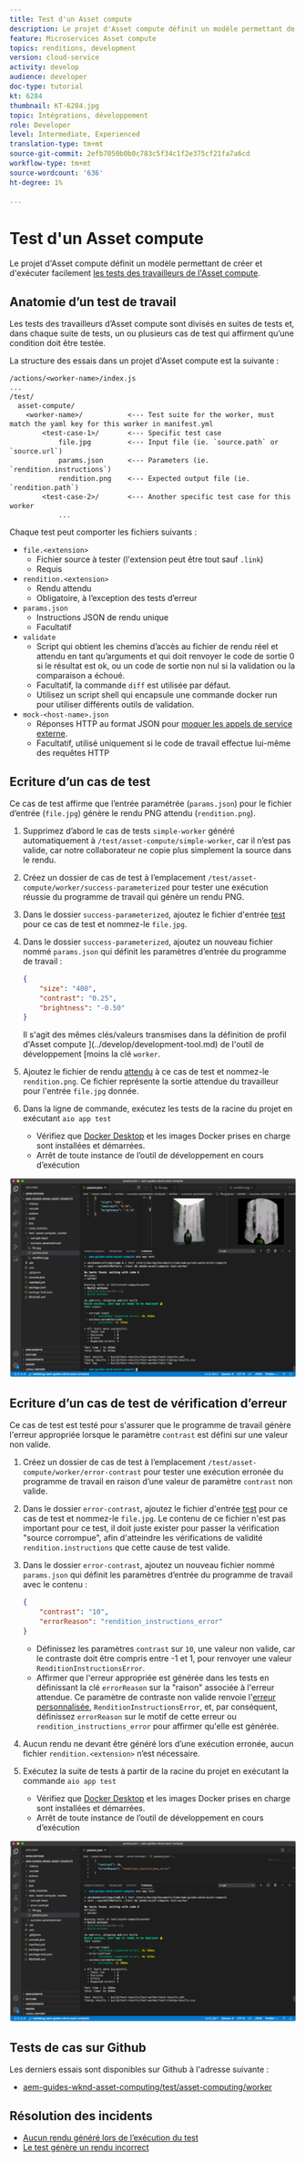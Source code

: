 ```yaml
---
title: Test d'un Asset compute
description: Le projet d'Asset compute définit un modèle permettant de créer et d'exécuter facilement des tests sur les travailleurs de l'Asset compute.
feature: Microservices Asset compute
topics: renditions, development
version: cloud-service
activity: develop
audience: developer
doc-type: tutorial
kt: 6284
thumbnail: KT-6284.jpg
topic: Intégrations, développement
role: Developer
level: Intermediate, Experienced
translation-type: tm+mt
source-git-commit: 2efb7050b0b0c783c5f34c1f2e375cf21fa7a6cd
workflow-type: tm+mt
source-wordcount: '636'
ht-degree: 1%

---
```



# Test d&#39;un Asset compute

Le projet d&#39;Asset compute définit un modèle permettant de créer et d&#39;exécuter facilement [les tests des travailleurs de l&#39;Asset compute](https://docs.adobe.com/content/help/en/asset-compute/using/extend/test-custom-application.html).

## Anatomie d’un test de travail

Les tests des travailleurs d’Asset compute sont divisés en suites de tests et, dans chaque suite de tests, un ou plusieurs cas de test qui affirment qu’une condition doit être testée.

La structure des essais dans un projet d&#39;Asset compute est la suivante :

```
/actions/<worker-name>/index.js
...
/test/
  asset-compute/
    <worker-name>/           <--- Test suite for the worker, must match the yaml key for this worker in manifest.yml
        <test-case-1>/       <--- Specific test case 
            file.jpg         <--- Input file (ie. `source.path` or `source.url`)
            params.json      <--- Parameters (ie. `rendition.instructions`)
            rendition.png    <--- Expected output file (ie. `rendition.path`)
        <test-case-2>/       <--- Another specific test case for this worker
            ...
```

Chaque test peut comporter les fichiers suivants :

+ `file.<extension>`
   + Fichier source à tester (l&#39;extension peut être tout sauf `.link`)
   + Requis
+ `rendition.<extension>`
   + Rendu attendu
   + Obligatoire, à l’exception des tests d’erreur
+ `params.json`
   + Instructions JSON de rendu unique
   + Facultatif
+ `validate`
   + Script qui obtient les chemins d’accès au fichier de rendu réel et attendu en tant qu’arguments et qui doit renvoyer le code de sortie 0 si le résultat est ok, ou un code de sortie non nul si la validation ou la comparaison a échoué.
   + Facultatif, la commande `diff` est utilisée par défaut.
   + Utilisez un script shell qui encapsule une commande docker run pour utiliser différents outils de validation.
+ `mock-<host-name>.json`
   + Réponses HTTP au format JSON pour [moquer les appels de service externe](https://www.mock-server.com/mock_server/creating_expectations.html).
   + Facultatif, utilisé uniquement si le code de travail effectue lui-même des requêtes HTTP

## Ecriture d’un cas de test

Ce cas de test affirme que l’entrée paramétrée (`params.json`) pour le fichier d’entrée (`file.jpg`) génère le rendu PNG attendu (`rendition.png`).

1. Supprimez d’abord le cas de tests `simple-worker` généré automatiquement à `/test/asset-compute/simple-worker`, car il n’est pas valide, car notre collaborateur ne copie plus simplement la source dans le rendu.
1. Créez un dossier de cas de test à l’emplacement `/test/asset-compute/worker/success-parameterized` pour tester une exécution réussie du programme de travail qui génère un rendu PNG.
1. Dans le dossier `success-parameterized`, ajoutez le fichier d&#39;entrée [test](./assets/test/success-parameterized/file.jpg) pour ce cas de test et nommez-le `file.jpg`.
1. Dans le dossier `success-parameterized`, ajoutez un nouveau fichier nommé `params.json` qui définit les paramètres d’entrée du programme de travail :

   ```json
   { 
       "size": "400",
       "contrast": "0.25",
       "brightness": "-0.50"
   }
   ```

   Il s&#39;agit des mêmes clés/valeurs transmises dans la définition de profil d&#39;Asset compute ](../develop/development-tool.md) de l&#39;outil de développement [moins la clé `worker`.

1. Ajoutez le fichier de rendu [attendu](./assets/test/success-parameterized/rendition.png) à ce cas de test et nommez-le `rendition.png`. Ce fichier représente la sortie attendue du travailleur pour l&#39;entrée `file.jpg` donnée.
1. Dans la ligne de commande, exécutez les tests de la racine du projet en exécutant `aio app test`
   + Vérifiez que [Docker Desktop](../set-up/development-environment.md#docker) et les images Docker prises en charge sont installées et démarrées.
   + Arrêt de toute instance de l’outil de développement en cours d’exécution

![Test - Réussite  ](./assets/test/success-parameterized/result.png)

## Ecriture d’un cas de test de vérification d’erreur

Ce cas de test est testé pour s&#39;assurer que le programme de travail génère l&#39;erreur appropriée lorsque le paramètre `contrast` est défini sur une valeur non valide.

1. Créez un dossier de cas de test à l’emplacement `/test/asset-compute/worker/error-contrast` pour tester une exécution erronée du programme de travail en raison d’une valeur de paramètre `contrast` non valide.
1. Dans le dossier `error-contrast`, ajoutez le fichier d&#39;entrée [test](./assets/test/error-contrast/file.jpg) pour ce cas de test et nommez-le `file.jpg`. Le contenu de ce fichier n&#39;est pas important pour ce test, il doit juste exister pour passer la vérification &quot;source corrompue&quot;, afin d&#39;atteindre les vérifications de validité `rendition.instructions` que cette cause de test valide.
1. Dans le dossier `error-contrast`, ajoutez un nouveau fichier nommé `params.json` qui définit les paramètres d’entrée du programme de travail avec le contenu :

   ```json
   {
       "contrast": "10",
       "errorReason": "rendition_instructions_error"
   }
   ```

   + Définissez les paramètres `contrast` sur `10`, une valeur non valide, car le contraste doit être compris entre -1 et 1, pour renvoyer une valeur `RenditionInstructionsError`.
   + Affirmer que l&#39;erreur appropriée est générée dans les tests en définissant la clé `errorReason` sur la &quot;raison&quot; associée à l&#39;erreur attendue. Ce paramètre de contraste non valide renvoie l&#39;[erreur personnalisée](../develop/worker.md#errors), `RenditionInstructionsError`, et, par conséquent, définissez `errorReason` sur le motif de cette erreur ou `rendition_instructions_error` pour affirmer qu&#39;elle est générée.

1. Aucun rendu ne devant être généré lors d’une exécution erronée, aucun fichier `rendition.<extension>` n’est nécessaire.
1. Exécutez la suite de tests à partir de la racine du projet en exécutant la commande `aio app test`
   + Vérifiez que [Docker Desktop](../set-up/development-environment.md#docker) et les images Docker prises en charge sont installées et démarrées.
   + Arrêt de toute instance de l’outil de développement en cours d’exécution

![Test - Contraste d’erreur](./assets/test/error-contrast/result.png)

## Tests de cas sur Github

Les derniers essais sont disponibles sur Github à l&#39;adresse suivante :

+ [aem-guides-wknd-asset-computing/test/asset-computing/worker](https://github.com/adobe/aem-guides-wknd-asset-compute/tree/master/test/asset-compute/worker)

## Résolution des incidents

+ [Aucun rendu généré lors de l’exécution du test](../troubleshooting.md#test-no-rendition-generated)
+ [Le test génère un rendu incorrect](../troubleshooting.md#tests-generates-incorrect-rendition)
